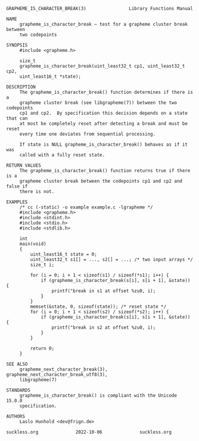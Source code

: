 	GRAPHEME_IS_CHARACTER_BREAK(3)			      Library Functions Manual
	
	NAME
	     grapheme_is_character_break – test for a grapheme cluster break between
	     two codepoints
	
	SYNOPSIS
	     #include <grapheme.h>
	
	     size_t
	     grapheme_is_character_break(uint_least32_t cp1, uint_least32_t cp2,
		 uint_least16_t *state);
	
	DESCRIPTION
	     The grapheme_is_character_break() function determines if there is a
	     grapheme cluster break (see libgrapheme(7)) between the two codepoints
	     cp1 and cp2.  By specification this decision depends on a state that can
	     at most be completely reset after detecting a break and must be reset
	     every time one deviates from sequential processing.
	
	     If state is NULL grapheme_is_character_break() behaves as if it was
	     called with a fully reset state.
	
	RETURN VALUES
	     The grapheme_is_character_break() function returns true if there is a
	     grapheme cluster break between the codepoints cp1 and cp2 and false if
	     there is not.
	
	EXAMPLES
	     /* cc (-static) -o example example.c -lgrapheme */
	     #include <grapheme.h>
	     #include <stdint.h>
	     #include <stdio.h>
	     #include <stdlib.h>
	
	     int
	     main(void)
	     {
		     uint_least16_t state = 0;
		     uint_least32_t s1[] = ..., s2[] = ...; /* two input arrays */
		     size_t i;
	
		     for (i = 0; i + 1 < sizeof(s1) / sizeof(*s1); i++) {
			     if (grapheme_is_character_break(s[i], s[i + 1], &state)) {
				     printf("break in s1 at offset %zu0, i);
			     }
		     }
		     memset(&state, 0, sizeof(state)); /* reset state */
		     for (i = 0; i + 1 < sizeof(s2) / sizeof(*s2); i++) {
			     if (grapheme_is_character_break(s[i], s[i + 1], &state)) {
				     printf("break in s2 at offset %zu0, i);
			     }
		     }
	
		     return 0;
	     }
	
	SEE ALSO
	     grapheme_next_character_break(3), grapheme_next_character_break_utf8(3),
	     libgrapheme(7)
	
	STANDARDS
	     grapheme_is_character_break() is compliant with the Unicode 15.0.0
	     specification.
	
	AUTHORS
	     Laslo Hunhold <dev@frign.de>
	
	suckless.org			  2022-10-06			  suckless.org
